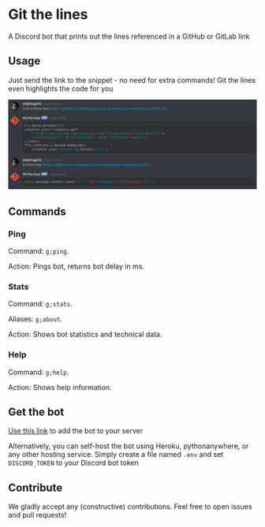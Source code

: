 # Git the lines

A Discord bot that prints out the lines referenced in a GitHub or GitLab link

## Usage

Just send the link to the snippet - no need for extra commands! Git the lines even highlights the code for you

![The bot in action](git-the-lines.png)

## Commands

### Ping

Command: `g;ping`.

Action: Pings bot, returns bot delay in ms.

### Stats

Command: `g;stats`.

Aliases: `g;about`.

Action: Shows bot statistics and technical data.

### Help

Command: `g;help`.

Action: Shows help information.

## Get the bot

[Use this link](https://discord.com/api/oauth2/authorize?client_id=708364985021104198&permissions=75776&scope=bot) to add the bot to your server

Alternatively, you can self-host the bot using Heroku, pythonanywhere, or any other hosting service. Simply create a file named `.env` and set `DISCORD_TOKEN` to your Discord bot token

## Contribute

We gladly accept any (constructive) contributions. Feel free to open issues and pull requests!
